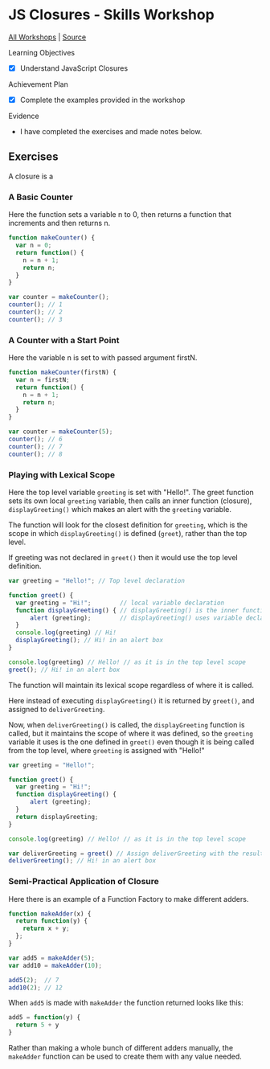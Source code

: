 # JS Closures - Skills Workshop

[All Workshops](README.md) | [Source](https://hackmd.io/cIFsMAqISHqVHN_-p9hY0Q)

Learning Objectives

- [x] Understand JavaScript Closures

Achievement Plan

- [x] Complete the examples provided in the workshop

Evidence

- I have completed the exercises and made notes below.

## Exercises

A closure is a 

### A Basic Counter

Here the function sets a variable n to 0, then returns a function that increments and then returns n.

```js
function makeCounter() {
  var n = 0;
  return function() {
    n = n + 1;
    return n;
  }
}

var counter = makeCounter();
counter(); // 1
counter(); // 2
counter(); // 3
```

### A Counter with a Start Point

Here the variable n is set to with passed argument firstN.

```js
function makeCounter(firstN) {
  var n = firstN;
  return function() {
    n = n + 1;
    return n;
  }
}

var counter = makeCounter(5);
counter(); // 6
counter(); // 7
counter(); // 8
```

### Playing with Lexical Scope

Here the top level variable `greeting` is set with "Hello!". The greet function sets its own local `greeting` variable, then calls an inner function (closure), `displayGreeting()` which makes an alert with the `greeting` variable.

The function will look for the closest definition for `greeting`, which is the scope in which `displayGreeting()` is defined (`greet`), rather than the top level.

If greeting was not declared in `greet()` then it would use the top level definition.

```js
var greeting = "Hello!"; // Top level declaration

function greet() {
  var greeting = "Hi!";        // local variable declaration
  function displayGreeting() { // displayGreeting() is the inner function, a closure
      alert (greeting);        // displayGreeting() uses variable declared in the parent function
  }
  console.log(greeting) // Hi!
  displayGreeting(); // Hi! in an alert box
}

console.log(greeting) // Hello! // as it is in the top level scope
greet(); // Hi! in an alert box
```

The function will maintain its lexical scope regardless of where it is called.

Here instead of executing `displayGreeting()` it is returned by `greet()`, and assigned to `deliverGreeting`.

Now, when `deliverGreeting()` is called, the `displayGreeting` function is called, but it maintains the scope of where it was defined, so the `greeting` variable it uses is the one defined in `greet()` even though it is being called from the top level, where `greeting` is assigned with "Hello!"

```js
var greeting = "Hello!";

function greet() {
  var greeting = "Hi!";
  function displayGreeting() {
      alert (greeting);
  }
  return displayGreeting;
}

console.log(greeting) // Hello! // as it is in the top level scope

var deliverGreeting = greet() // Assign deliverGreeting with the result of greet() (displayGreeting)
deliverGreeting(); // Hi! in an alert box
```

### Semi-Practical Application of Closure

Here there is an example of a Function Factory to make different adders.

```js
function makeAdder(x) {
  return function(y) {
    return x + y;
  };
}

var add5 = makeAdder(5);
var add10 = makeAdder(10);

add5(2);  // 7
add10(2); // 12
```

When `add5` is made with `makeAdder` the function returned looks like this:

```js
add5 = function(y) {
  return 5 + y
}
```

Rather than making a whole bunch of different adders manually, the `makeAdder` function can be used to create them with any value needed.